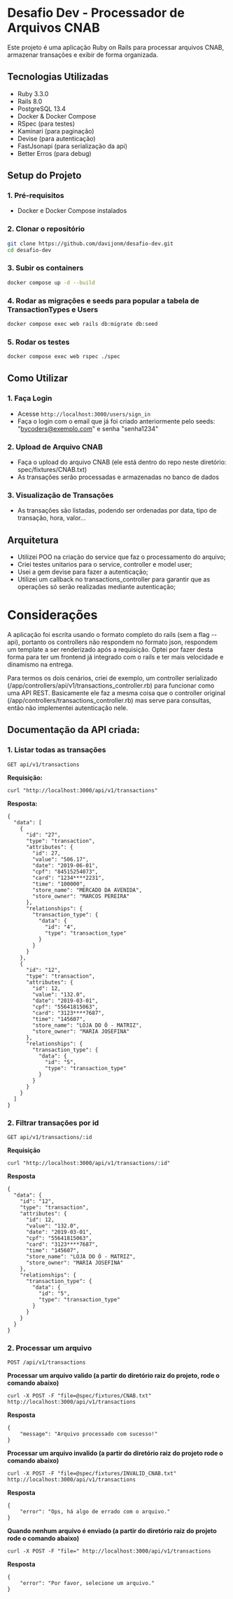 # Desafio Dev - Processador de Arquivos CNAB

Este projeto é uma aplicação Ruby on Rails para processar arquivos CNAB, armazenar transações e exibir de forma organizada. 

## Tecnologias Utilizadas
- Ruby 3.3.0
- Rails 8.0
- PostgreSQL 13.4
- Docker & Docker Compose
- RSpec (para testes)
- Kaminari (para paginação)
- Devise (para autenticação)
- FastJsonapi (para serialização da api)
- Better Erros (para debug)

## Setup do Projeto

### 1. Pré-requisitos
- Docker e Docker Compose instalados

### 2. Clonar o repositório
```sh
git clone https://github.com/davijonm/desafio-dev.git
cd desafio-dev
```

### 3. Subir os containers
```sh
docker compose up -d --build
```

### 4. Rodar as migrações e seeds para popular a tabela de TransactionTypes e Users
```sh
docker compose exec web rails db:migrate db:seed
```

### 5. Rodar os testes
```sh
docker compose exec web rspec ./spec
```

## Como Utilizar

### **1. Faça Login**
- Acesse `http://localhost:3000/users/sign_in`
- Faça o login com o email que já foi criado anteriormente pelo seeds: "bycoders@exemplo.com" e senha "senha1234"

### **2. Upload de Arquivo CNAB**
- Faça o upload do arquivo CNAB (ele está dentro do repo neste diretório: spec/fixtures/CNAB.txt)
- As transações serão processadas e armazenadas no banco de dados

### **3. Visualização de Transações**
- As transações são listadas, podendo ser ordenadas por data, tipo de transação, hora, valor...

## Arquitetura

- Utilizei POO na criação do service que faz o processamento do arquivo;
- Criei testes unitarios para o service, controller e model user;
- Usei a gem devise para fazer a autenticação;
- Utilizei um callback no transactions_controller para garantir que as operações só serão realizadas mediante autenticação;

# Considerações

A aplicação foi escrita usando o formato completo do rails (sem a flag --api), portanto os controllers não respondem no formato json, respondem um template a ser renderizado após a requisição. Optei por fazer desta forma para ter um frontend já integrado com o rails e ter mais velocidade e dinamismo na entrega.

Para termos os dois cenários, criei de exemplo, um controller serializado (/app/controllers/api/v1/transactions_controller.rb) para funcionar como uma API REST. Basicamente ele faz a mesma coisa que o controller original (/app/controllers/transactions_controller.rb) mas serve para consultas, então não implementei autenticação nele.

## Documentação da API criada:

### **1. Listar todas as transações**
```http
GET api/v1/transactions
```

**Requisição:**
```http
curl "http://localhost:3000/api/v1/transactions"
```

**Resposta:**

```http
{
  "data": [
    {
      "id": "27",
      "type": "transaction",
      "attributes": {
        "id": 27,
        "value": "506.17",
        "date": "2019-06-01",
        "cpf": "84515254073",
        "card": "1234****2231",
        "time": "100000",
        "store_name": "MERCADO DA AVENIDA",
        "store_owner": "MARCOS PEREIRA"
      },
      "relationships": {
        "transaction_type": {
          "data": {
            "id": "4",
            "type": "transaction_type"
          }
        }
      }
    },
    {
      "id": "12",
      "type": "transaction",
      "attributes": {
        "id": 12,
        "value": "132.0",
        "date": "2019-03-01",
        "cpf": "55641815063",
        "card": "3123****7687",
        "time": "145607",
        "store_name": "LOJA DO Ó - MATRIZ",
        "store_owner": "MARIA JOSEFINA"
      },
      "relationships": {
        "transaction_type": {
          "data": {
            "id": "5",
            "type": "transaction_type"
          }
        }
      }
    }
  ]
}
```

### **2. Filtrar transações por id**
```http
GET api/v1/transactions/:id
```

**Requisição**
```http
curl "http://localhost:3000/api/v1/transactions/:id"
```

**Resposta**
```http
{
  "data": {
    "id": "12",
    "type": "transaction",
    "attributes": {
      "id": 12,
      "value": "132.0",
      "date": "2019-03-01",
      "cpf": "55641815063",
      "card": "3123****7687",
      "time": "145607",
      "store_name": "LOJA DO Ó - MATRIZ",
      "store_owner": "MARIA JOSEFINA"
    },
    "relationships": {
      "transaction_type": {
        "data": {
          "id": "5",
          "type": "transaction_type"
        }
      }
    }
  }
}
```

### **2. Processar um arquivo**

```http
POST /api/v1/transactions
```

**Processar um arquivo valido (a partir do diretório raiz do projeto, rode o comando abaixo)**
```http
curl -X POST -F "file=@spec/fixtures/CNAB.txt" http://localhost:3000/api/v1/transactions
```

**Resposta**
```http
{
	"message": "Arquivo processado com sucesso!"
}
```

**Processar um arquivo invalido (a partir do diretório raiz do projeto rode o comando abaixo)**
```http
curl -X POST -F "file=@spec/fixtures/INVALID_CNAB.txt" http://localhost:3000/api/v1/transactions
```

**Resposta**
```http
{
	"error": "Ops, há algo de errado com o arquivo."
}
```

**Quando nenhum arquivo é enviado (a partir do diretório raiz do projeto rode o comando abaixo)**
```http
curl -X POST -F "file=" http://localhost:3000/api/v1/transactions
```

**Resposta**
```http
{
	"error": "Por favor, selecione um arquivo."
}
```